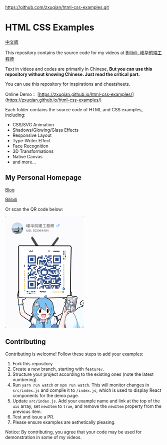 https://github.com/zxuqian/html-css-examples.git

# HTML CSS Examples

[中文版](./README-zh_CN.md)

This repository contains the source code for my videos at [Bilibili, 峰华前端工程师](https://space.bilibili.com/302954484)

Text in videos and codes are primarily in Chinese, **But you can use this repository without knowing Chinese. Just read the critical part.**

You can use this repository for inspirations and cheatsheets.

Online Demo： [https://zxuqian.github.io/html-css-examples/](https://zxuqian.github.io/html-css-examples/)

Each folder contains the source code of HTML and CSS examples, including:

- CSS/SVG Animation
- Shadows/Glowing/Glass Effects
- Responsive Layout
- Type-Writer Effect
- Face Recognition
- 3D Transformations
- Native Canvas
- and more...

## My Personal Homepage

[Blog](https://zxuqian.cn)

[Bilibili](https://space.bilibili.com/302954484)

Or scan the QR code below: 

<img src="./bilibili.jpg" width="250" alt="Bilibili 峰华前端工程师" />

## Contributing

Contributing is welcome! Follow these steps to add your examples:

1. Fork this repository
2. Create a new branch, starting with `feature/`. 
3. Structure your project according to the existing ones (note the latest numbering).
4. Run `yarn run watch` or `npm run watch`. This will monitor changes in `src/index.js` and compile it to `/index.js`, which is used to display React components for the demo page.
5. Update `src/index.js`. Add your example name and link at the top of the `uis` array, set `newItem` to `true`, and remove the `newItem` property from the previous item.
6. Test and issue a PR.
7. Please ensure examples are aethetically pleasing.

Notice: By contributing, you agree that your code may be used for demonstration in some of my videos.
